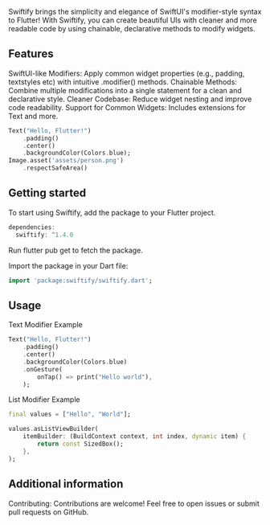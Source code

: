 <!--
This README describes the package. If you publish this package to pub.dev,
this README's contents appear on the landing page for your package.

For information about how to write a good package README, see the guide for
[writing package pages](https://dart.dev/tools/pub/writing-package-pages).

For general information about developing packages, see the Dart guide for
[creating packages](https://dart.dev/guides/libraries/create-packages)
and the Flutter guide for
[developing packages and plugins](https://flutter.dev/to/develop-packages).
-->

Swiftify brings the simplicity and elegance of SwiftUI's modifier-style syntax to Flutter! With Swiftify, you can create beautiful UIs with cleaner and more readable code by using chainable, declarative methods to modify widgets.
## Features

SwiftUI-like Modifiers: Apply common widget properties (e.g., padding, textstyles etc) with intuitive .modifier() methods.
Chainable Methods: Combine multiple modifications into a single statement for a clean and declarative style.
Cleaner Codebase: Reduce widget nesting and improve code readability.
Support for Common Widgets: Includes extensions for Text and more.

```dart
Text("Hello, Flutter!")
    .padding()
    .center()
    .backgroundColor(Colors.blue);
Image.asset('assets/person.png')
    .respectSafeArea()
```

## Getting started

To start using Swiftify, add the package to your Flutter project.

```dart
dependencies:
  swiftify: ^1.4.0
```

Run flutter pub get to fetch the package.

Import the package in your Dart file:

```dart
import 'package:swiftify/swiftify.dart';
```
## Usage
Text Modifier Example
```dart
Text("Hello, Flutter!")
    .padding()
    .center()
    .backgroundColor(Colors.blue)
    .onGesture(
        onTap() => print("Hello world"),
    );
```

List Modifier Example
```dart
final values = ["Hello", "World"];

values.asListViewBuilder(
    itemBuilder: (BuildContext context, int index, dynamic item) {
        return const SizedBox();
    },
);
```

## Additional information

Contributing: Contributions are welcome! Feel free to open issues or submit pull requests on GitHub.
